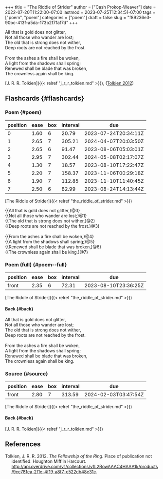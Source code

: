 +++
title = "The Riddle of Strider"
author = ["Cash Prokop-Weaver"]
date = 2022-07-20T11:22:00-07:00
lastmod = 2023-07-25T12:34:51-07:00
tags = ["poem", "poem"]
categories = ["poem"]
draft = false
slug = "f89236e3-90bc-413f-a5da-173b2f71a17d"
+++

<div class="verse">

All that is gold does not glitter,<br />
Not all those who wander are lost;<br />
The old that is strong does not wither,<br />
Deep roots are not reached by the frost.<br />
<br />
From the ashes a fire shall be woken,<br />
A light from the shadows shall spring;<br />
Renewed shall be blade that was broken,<br />
The crownless again shall be king.<br />

</div>

[J. R. R. Tolkien]({{< relref "j_r_r_tolkien.md" >}}), (<a href="#citeproc_bib_item_1">Tolkien 2012</a>)


## Flashcards {#flashcards}


### Poem {#poem}

| position | ease | box | interval | due                  |
|----------|------|-----|----------|----------------------|
| 0        | 1.60 | 6   | 20.79    | 2023-07-24T20:34:11Z |
| 1        | 2.65 | 7   | 305.21   | 2024-04-07T20:03:50Z |
| 2        | 2.65 | 6   | 91.47    | 2023-08-06T05:03:01Z |
| 3        | 2.95 | 7   | 302.44   | 2024-05-08T02:17:07Z |
| 4        | 1.30 | 7   | 18.57    | 2023-08-10T17:22:47Z |
| 5        | 2.20 | 7   | 158.37   | 2023-11-06T00:29:18Z |
| 6        | 1.90 | 7   | 112.85   | 2023-11-10T11:40:45Z |
| 7        | 2.50 | 6   | 82.99    | 2023-08-24T14:13:44Z |

[The Riddle of Strider]({{< relref "the_riddle_of_strider.md" >}})

<div class="verse">

{{All that is gold does not glitter,}@0}<br />
{{Not all those who wander are lost;}@1}<br />
{{The old that is strong does not wither,}@2}<br />
{{Deep roots are not reached by the frost.}@3}<br />
<br />
{{From the ashes a fire shall be woken,}@4}<br />
{{A light from the shadows shall spring;}@5}<br />
{{Renewed shall be blade that was broken,}@6}<br />
{{The crownless again shall be king.}@7}<br />

</div>


### Poem (full) {#poem--full}

| position | ease | box | interval | due                  |
|----------|------|-----|----------|----------------------|
| front    | 2.35 | 6   | 72.31    | 2023-08-10T23:36:25Z |

[The Riddle of Strider]({{< relref "the_riddle_of_strider.md" >}})


#### Back {#back}

<div class="verse">

All that is gold does not glitter,<br />
Not all those who wander are lost;<br />
The old that is strong does not wither,<br />
Deep roots are not reached by the frost.<br />
<br />
From the ashes a fire shall be woken,<br />
A light from the shadows shall spring;<br />
Renewed shall be blade that was broken,<br />
The crownless again shall be king.<br />

</div>


### Source {#source}

| position | ease | box | interval | due                  |
|----------|------|-----|----------|----------------------|
| front    | 2.80 | 7   | 313.59   | 2024-02-03T03:47:54Z |

[The Riddle of Strider]({{< relref "the_riddle_of_strider.md" >}})


#### Back {#back}

[J. R. R. Tolkien]({{< relref "j_r_r_tolkien.md" >}})

## References

<style>.csl-entry{text-indent: -1.5em; margin-left: 1.5em;}</style><div class="csl-bib-body">
  <div class="csl-entry"><a id="citeproc_bib_item_1"></a>Tolkien, J. R. R. 2012. <i>The Fellowship of the Ring</i>. Place of publication not identified: Houghton Mifflin Harcourt. <a href="http://api.overdrive.com/v1/collections/v1L2BowAAAC4HAAA1k/products/9cc781ea-2f1e-4f19-a8f7-c522db48e31c">http://api.overdrive.com/v1/collections/v1L2BowAAAC4HAAA1k/products/9cc781ea-2f1e-4f19-a8f7-c522db48e31c</a>.</div>
</div>
